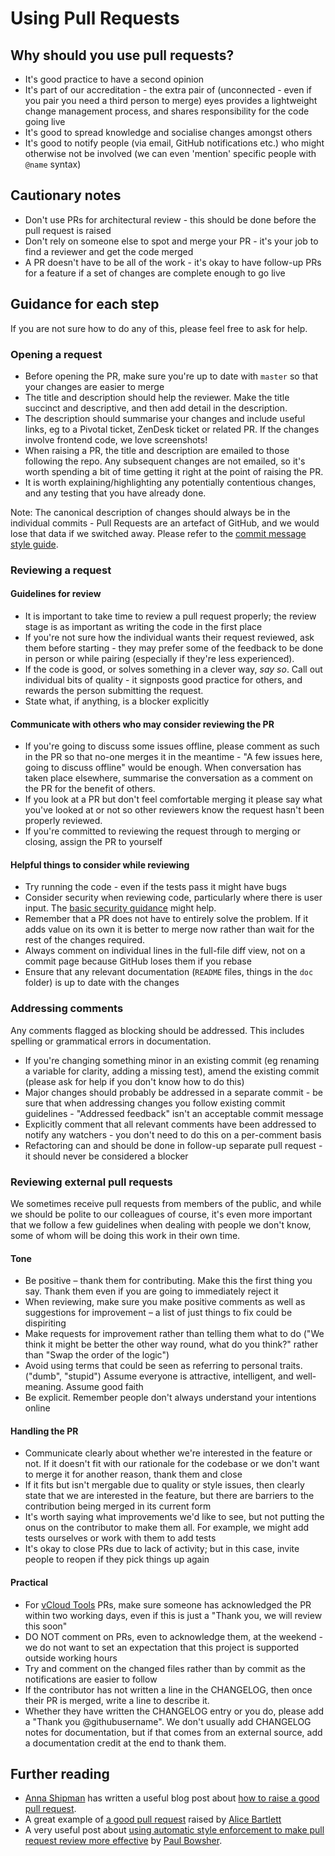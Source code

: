 # Using Pull Requests

## Why should you use pull requests?

- It's good practice to have a second opinion
- It's part of our accreditation - the extra pair of (unconnected - even if you
  pair you need a third person to merge) eyes provides a lightweight change
  management process, and shares responsibility for the code going live
- It's good to spread knowledge and socialise changes amongst others
- It's good to notify people (via email, GitHub notifications etc.) who might
  otherwise not be involved (we can even 'mention' specific people with `@name`
  syntax)

## Cautionary notes

- Don't use PRs for architectural review - this should be done before the pull
  request is raised
- Don't rely on someone else to spot and merge your PR - it's your job to find a
  reviewer and get the code merged
- A PR doesn't have to be all of the work - it's okay to have follow-up PRs for a
  feature if a set of changes are complete enough to go live

## Guidance for each step

If you are not sure how to do any of this, please feel free to ask for help.

### Opening a request

- Before opening the PR, make sure you're up to date with `master` so that your
  changes are easier to merge
- The title and description should help the reviewer. Make the title succinct
  and descriptive, and then add detail in the description.
- The description should summarise your changes and include useful links, eg to
  a Pivotal ticket, ZenDesk ticket or related PR. If the changes involve
  frontend code, we love screenshots!
- When raising a PR, the title and description are emailed to those following
  the repo. Any subsequent changes are not emailed, so it's worth spending a
  bit of time getting it right at the point of raising the PR.
- It is worth explaining/highlighting any potentially contentious changes, and
  any testing that you have already done.

Note: The canonical description of changes should always be in the individual
commits - Pull Requests are an artefact of GitHub, and we would lose that data
if we switched away. Please refer to the [commit message style
guide](/version-control-deployments/store-source-code/#working-with-git).

### Reviewing a request

#### Guidelines for review

- It is important to take time to review a pull request properly; the review
  stage is as important as writing the code in the first place
- If you're not sure how the individual wants their request reviewed, ask them
  before starting - they may prefer some of the feedback to be done in person
  or while pairing (especially if they're less experienced).
- If the code is good, or solves something in a clever way, *say
  so*. Call out individual bits of quality - it signposts good practice for
  others, and rewards the person submitting the request.
- State what, if anything, is a blocker explicitly

#### Communicate with others who may consider reviewing the PR

- If you're going to discuss some issues offline, please comment as such in the
  PR so that no-one merges it in the meantime - "A few issues here, going to
  discuss offline" would be enough. When conversation has taken place elsewhere,
  summarise the conversation as a comment on the PR for the benefit of others.
- If you look at a PR but don't feel comfortable merging it please say what
  you've looked at or not so other reviewers know the request hasn't been
  properly reviewed.
- If you're committed to reviewing the request through to merging or closing,
  assign the PR to yourself

#### Helpful things to consider while reviewing

- Try running the code - even if the tests pass it might have bugs
- Consider security when reviewing code, particularly where there is user input.
  The [basic security guidance](basic-security.md) might help.
- Remember that a PR does not have to entirely solve the problem. If it adds
  value on its own it is better to merge now rather than wait for the rest of
  the changes required.
- Always comment on individual lines in the full-file diff view, not on a commit
  page because GitHub loses them if you rebase
- Ensure that any relevant documentation (`README` files, things in the `doc`
  folder) is up to date with the changes

### Addressing comments

Any comments flagged as blocking should be addressed. This includes spelling or
grammatical errors in documentation.

- If you're changing something minor in an existing commit (eg renaming a
  variable for clarity, adding a missing test), amend the existing commit
  (please ask for help if you don't know how to do this)
- Major changes should probably be addressed in a separate commit - be sure that
  when addressing changes you follow existing commit guidelines - "Addressed
  feedback" isn't an acceptable commit message
- Explicitly comment that all relevant comments have been addressed to notify
  any watchers - you don't need to do this on a per-comment basis
- Refactoring can and should be done in follow-up separate pull request - it
  should never be considered a blocker

### Reviewing external pull requests

We sometimes receive pull requests from members of the public, and while we
should be polite to our colleagues of course, it's even more important that we
follow a few guidelines when dealing with people we don't know, some of whom
will be doing this work in their own time.

#### Tone

- Be positive – thank them for contributing. Make this the first thing you say.
  Thank them even if you are going to immediately reject it
- When reviewing, make sure you make positive comments as well as suggestions
  for improvement – a list of just things to fix could be dispiriting
- Make requests for improvement rather than telling them what to do ("We think
  it might be better the other way round, what do you think?" rather than "Swap
  the order of the logic")
- Avoid using terms that could be seen as referring to personal traits.
  ("dumb", "stupid") Assume everyone is attractive, intelligent, and
  well-meaning. Assume good faith
- Be explicit. Remember people don't always understand your intentions online

#### Handling the PR

- Communicate clearly about whether we're interested in the feature or not. If
  it doesn't fit with our rationale for the codebase or we don't want to merge
  it for another reason, thank them and close
- If it fits but isn't mergable due to quality or style issues, then clearly
  state that we are interested in the feature, but there are barriers to the
  contribution being merged in its current form
- It's worth saying what improvements we'd like to see, but not putting the
  onus on the contributor to make them all. For example, we might add tests
  ourselves or work with them to add tests
- It's okay to close PRs due to lack of activity; but in this case, invite
  people to reopen if they pick things up again

#### Practical

- For [vCloud Tools](http://gds-operations.github.io/vcloud-tools/) PRs, make
  sure someone has acknowledged the PR within two working days, even if this is
  just a "Thank you, we will review this soon"
- DO NOT comment on PRs, even to acknowledge them, at the weekend - we do not
  want to set an expectation that this project is supported outside working
  hours
- Try and comment on the changed files rather than by commit as the
  notifications are easier to follow
- If the contributor has not written a line in the CHANGELOG, then once their
  PR is merged, write a line to describe it.
- Whether they have written the CHANGELOG entry or you do, please add a "Thank
  you @githubusername". We don't usually add CHANGELOG notes for documentation,
  but if that comes from an external source, add a documentation credit at the
  end to thank them.

## Further reading

- [Anna Shipman][anna] has written a useful blog post about [how to raise a
  good pull request][raise-pr].
- A great example of [a good pull request][good-pr] raised by [Alice
  Bartlett][alice]
- A very useful post about [using automatic style enforcement to make pull
  request review more effective][style-enf] by [Paul Bowsher][paul].

[anna]: https://github.com/annashipman
[raise-pr]: http://www.annashipman.co.uk/jfdi/good-pull-requests.html
[good-pr]: https://github.com/alphagov/frontend/pull/784
[alice]: https://github.com/alicebartlett
[style-enf]: https://gdstechnology.blog.gov.uk/2016/09/30/easing-the-process-of-pull-request-reviews/
[paul]: https://twitter.com/boffbowsh
